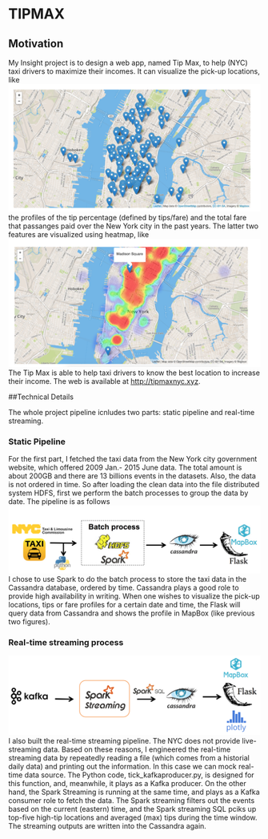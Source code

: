 # TIPMAX

## Motivation

My Insight project is to design a web app, named Tip Max, to help (NYC) taxi drivers to maximize their incomes. It can visualize the pick-up locations, like ![](figures/fig1.png) the profiles of the tip percentage (defined by tips/fare) 
and the total fare that passanges paid over the New York city in the past years. The latter two features are visualized using heatmap, like ![](figures/fig2.png)The Tip Max is able to help taxi drivers to know the best location to increase their income. The web is available at http://tipmaxnyc.xyz.


##Technical Details

The whole project pipeline icnludes two parts: static pipeline and real-time streaming.

### Static Pipeline

For the first part, I fetched the taxi data from the New York city government website, which offered 2009 Jan.- 2015 June data. The total amount is about 200GB and there are 13 billions events in the datasets. Also, the data is not ordered in time. So after loading the clean data into the file distributed system HDFS, first we perform the batch processes to group the data by date. The pipeline is as follows ![](figures/fig3.png)
I chose to use Spark to do the batch process to store the taxi data in the Cassandra database, ordered by time. Cassandra plays a good role to provide high availability in writing. When one wishes to visualize the pick-up locations, tips or fare profiles for a certain date and time, the Flask will query data from Cassandra and shows the profile in MapBox (like previous two figures).

### Real-time streaming process 

![](figures/fig4.png)
I also built the real-time streaming pipeline. The NYC does not provide live-streaming data. Based on these reasons, I engineered the real-time streaming data by repeatedly reading a file (which comes from a historial daily data) and printing out the information. In this case we can mock real-time data source. The Python code, tick_kafkaproducer.py, is designed for this function, and, meanwhile, it plays as a Kafka producer. On the other hand, the Spark Streaming is running at the same time, and plays as a Kafka consumer role to fetch the data. The Spark streaming filters out the events based on the current (eastern) time, and the Spark streaming SQL pciks up top-five high-tip locations and averaged (max) tips during the time window. The streaming outputs are written into the Cassandra again.
